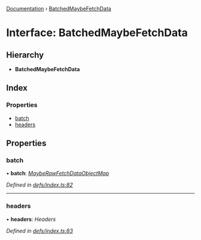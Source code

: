 [Documentation](../README.md) › [BatchedMaybeFetchData](batchedmaybefetchdata.md)

# Interface: BatchedMaybeFetchData

## Hierarchy

* **BatchedMaybeFetchData**

## Index

### Properties

* [batch](batchedmaybefetchdata.md#batch)
* [headers](batchedmaybefetchdata.md#headers)

## Properties

###  batch

• **batch**: *[MaybeRawFetchDataObjectMap](mayberawfetchdataobjectmap.md)*

*Defined in [defs/index.ts:82](https://github.com/badbatch/graphql-box/blob/e36f8d4/packages/fetch-manager/src/defs/index.ts#L82)*

___

###  headers

• **headers**: *Headers*

*Defined in [defs/index.ts:83](https://github.com/badbatch/graphql-box/blob/e36f8d4/packages/fetch-manager/src/defs/index.ts#L83)*

